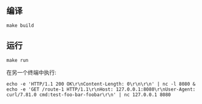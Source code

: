 
## 编译

```
make build
```

## 运行

```
make run
```


在另一个终端中执行:

```
echo -e 'HTTP/1.1 200 OK\r\nContent-Length: 0\r\n\r\n' | nc -l 8080 &
echo -e 'GET /route-1 HTTP/1.1\r\nHost: 127.0.0.1:8080\r\nUser-Agent: curl/7.81.0 cmd:test-foo-bar-foobar\r\n' | nc 127.0.0.1 8080
```

